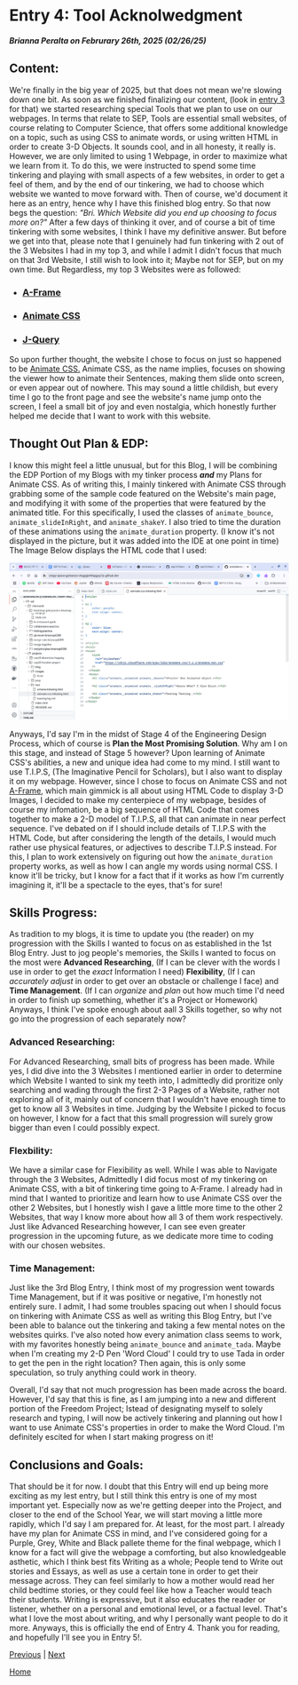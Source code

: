 # Entry 4: Tool Acknolwedgment 
##### Brianna Peralta on Februrary 26th, 2025 (02/26/25)

## Content: 
We're finally in the big year of 2025, but that does not mean we're slowing down one bit. As soon as we finished finalizing our content, (look in [entry 3](entry03.md) for that) we started researching special Tools that we plan to use on our webpages. In terms that relate to SEP, Tools are essential small websites, of course relating to Computer Science, that offers some additional knowledge on a topic, such as using CSS to animate words, or using written HTML in order to create 3-D Objects. It sounds cool, and in all honesty, it really is. However, we are only limited to using 1 Webpage, in order to maximize what we learn from it. To do this, we were instructed to spend some time tinkering and playing with small aspects of a few websites, in order to get a feel of them, and by the end of our tinkering, we had to choose which website we wanted to move forward with. Then of course, we'd document it here as an entry, hence why I have this finished blog entry. So that now begs the question: *"Bri. Which Website did you end up choosing to focus more on?"* After a few days of thinking it over, and of course a bit of time tinkering with some websites, I think I have my definitive answer. But before we get into that, please note that I genuinely had fun tinkering with 2 out of the 3 Websites I had in my top 3, and while I admit I didn't focus that much on that 3rd Website, I still wish to look into it; Maybe not for SEP, but on my own time. But Regardless, my top 3 Websites were as followed:

* ### [A-Frame](https://aframe.io/)
* ### [Animate CSS](https://animate.style/)
* ### [J-Query](https://jquery.com/)

So upon further thought, the website I chose to focus on just so happened to be [Animate CSS.](https://animate.style/) Animate CSS, as the name implies, focuses on showing the viewer how to animate their Sentences, making them slide onto screen, or even appear out of nowhere. This may sound a little childish, but every time I go to the front page and see the website's name jump onto the screen, I feel a small bit of joy and even nostalgia, which honestly further helped me decide that I want to work with this website. 

## Thought Out Plan & EDP:
I know this might feel a little unusual, but for this Blog, I will be combining the EDP Portion of my Blogs with my tinker process ***and*** my Plans for Animate CSS. As of writing this, I mainly tinkered with Animate CSS through grabbing some of the sample code featured on the Website's main page, and modifying it with some of the properties that were featured by the animated title. For this specifically, I used the classes of `animate_bounce`, `animate_slideInRight`, and `animate_shakeY`. I also tried to time the duration of these animations using the `animate_duration` property. (I know it's not displayed in the picture, but it was added into the IDE at one point in time) The Image Below displays the HTML code that I used:

<img src="../images/tinker-css.png" class="img-fluid tinker-img">

Anyways, I'd say I'm in the midst of Stage 4 of the Engineering Design Process, which of course is **Plan the Most Promising Solution**. Why am I on this stage, and instead of Stage 5 however? Upon learning of Animate CSS's abilities, a new and unique idea had come to my mind. I still want to use T.I.P.S, (The Imaginative Pencil for Scholars), but I also want to display it on my webpage. However, since I chose to focus on Animate CSS and not [A-Frame](https://aframe.io/), which main gimmick is all about using HTML Code to display 3-D Images, I decided to make my centerpiece of my webpage, besides of course my infomation, be a big sequence of HTML Code that comes together to make a 2-D model of T.I.P.S, all that can animate in near perfect sequence. I've debated on if I should include details of T.I.P.S with the HTML Code, but after considering the length of the details, I would much rather use physical features, or adjectives to describe T.I.P.S instead. For this, I plan to work extensively on figuring out how the `animate_duration` property works, as well as how I can angle my words using normal CSS. I know it'll be tricky, but I know for a fact that if it works as how I'm currently imagining it, it'll be a spectacle to the eyes, that's for sure!

## Skills Progress:
As tradition to my blogs, it is time to update you (the reader) on my progression with the Skills I wanted to focus on as established in the 1st Blog Entry. Just to jog people's memories, the Skills I wanted to focus on the most were **Advanced Researching**, (If I can be clever with the words I use in order to get the *exact* Information I need) **Flexibility**, (If I can *accurately adjust* in order to get over an obstacle or challenge I face) and **Time Management**. (If I can *organize* and *plan* out how much time I'd need in order to finish up something, whether it's a Project or Homework) Anyways, I think I've spoke enough about aall 3 Skills together, so why not go into the progression of each separately now?

### Advanced Researching: 
For Advanced Researching, small bits of progress has been made. While yes, I did dive into the 3 Websites I mentioned earlier in order to determine which Website I wanted to sink my teeth into, I admittedly did proritize only searching and wading through the first 2-3 Pages of a Website, rather not exploring all of it, mainly out of concern that I wouldn't have enough time to get to know all 3 Websites in time. Judging by the Website I picked to focus on however, I know for a fact that this small progression will surely grow bigger than even I could possibly expect.

### Flexbility: 
We have a similar case for Flexibility as well. While I was able to Navigate through the 3 Websites, Admittedly I did focus most of my tinkering on Animate CSS, with a bit of tinkering time going to A-Frame. I already had in mind that I wanted to prioritize and learn how to use Animate CSS over the other 2 Websites, but I honestly wish I gave a little more time to the other 2 Websites, that way I know more about how all 3 of them work respectively. Just like Advanced Researching however, I can see even greater progression in the upcoming future, as we dedicate more time to coding with our chosen websites.

### Time Management:
Just like the 3rd Blog Entry, I think most of my progression went towards Time Management, but if it was positive or negative, I'm honestly not entirely sure. I admit, I had some troubles spacing out when I should focus on tinkering with Animate CSS as well as writing this Blog Entry, but I've been able to balance out the tinkering and taking a few mental notes on the websites quirks. I've also noted how every animation class seems to work, with my favorites honestly being `animate_bounce` and `animate_tada`. Maybe when I'm creating my 2-D Pen 'Word Cloud' I could try to use Tada in order to get the pen in the right location? Then again, this is only some speculation, so truly anything could work in theory.

Overall, I'd say that not much progression has been made across the board. However, I'd say that this is fine, as I am jumping into a new and different portion of the Freedom Project; Istead of designating myself to solely research and typing, I will now be actively tinkering and planning out how I want to use Animate CSS's properties in order to make the Word Cloud. I'm definitely escited for when I start making progress on it!

## Conclusions and Goals:
That should be it for now. I doubt that this Entry will end up being more exciting as my lest entry, but I still think this entry is one of my most important yet. Especially now as we're getting deeper into the Project, and closer to the end of the School Year, we will start moving a little more rapidly, which I'd say I am prepared for. At least, for the most part. I already  have my plan for Animate CSS in mind, and I've considered going for a Purple, Grey, White and Black pallete theme for the final webpage, which I know for a fact will give the webpage a comforting, but also knowledgeable asthetic, which I think best fits Writing as a whole; People tend to Write out stories and Essays, as well as use a certain tone in order to get their message across. They can feel similarly to how a mother would read her child bedtime stories, or they could feel like how a Teacher would teach their students. Writing is expressive, but it also educates the reader or listener, whether on a personal and emotional level, or a factual level. That's what I love the most about writing, and why I personally want people to do it more. Anyways, this is officially the end of Entry 4. Thank you for reading, and hopefully I'll see you in Entry 5!.


[Previous](entry03.md) | [Next](entry05.md)

[Home](../README.md)
